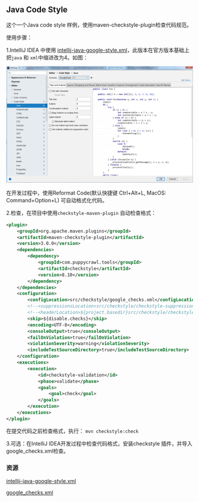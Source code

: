 ## Java Code Style

这个一个Java code style 样例，使用maven-checkstyle-plugin检查代码规范。

使用步骤：

1.IntelliJ IDEA 中使用 [intellij-java-google-style.xml](attachment/intellij-java-google-style.xml)，此版本在官方版本基础上把`java` 和 `xml`中缩进改为4。如图：

![code-style](code-style.png)

在开发过程中，使用Reformat Code(默认快捷键 Ctrl+Alt+L, MacOS: Command+Option+L) 可自动格式化代码。

2.检查，在项目中使用`checkstyle-maven-plugin` 自动检查格式：

```xml
<plugin>
    <groupId>org.apache.maven.plugins</groupId>
    <artifactId>maven-checkstyle-plugin</artifactId>
    <version>3.0.0</version>
    <dependencies>
        <dependency>
            <groupId>com.puppycrawl.tools</groupId>
            <artifactId>checkstyle</artifactId>
            <version>8.10</version>
        </dependency>
    </dependencies>
    <configuration>
        <configLocation>src/checkstyle/google_checks.xml</configLocation>
        <!--<suppressionsLocation>src/checkstyle/checkstyle-suppressions.xml</suppressionsLocation>-->
        <!--<headerLocation>${project.basedir}src/checkstyle/checkstyle-header.txt</headerLocation>-->
        <skip>${disable.checks}</skip>
        <encoding>UTF-8</encoding>
        <consoleOutput>true</consoleOutput>
        <failOnViolation>true</failOnViolation>
        <violationSeverity>warning</violationSeverity>
        <includeTestSourceDirectory>true</includeTestSourceDirectory>
    </configuration>
    <executions>
        <execution>
            <id>checkstyle-validation</id>
            <phase>validate</phase>
            <goals>
                <goal>check</goal>
            </goals>
        </execution>
    </executions>
</plugin>
```

在提交代码之前检查格式，执行： `mvn checkstyle:check` 

3.可选：在IntelliJ IDEA开发过程中检查代码格式，安装checkstyle 插件，并导入google_checks.xml检查。


### 资源

[intellij-java-google-style.xml](attachment/intellij-java-google-style.xml)

[google_checks.xml](attachment/google_checks.xml)
